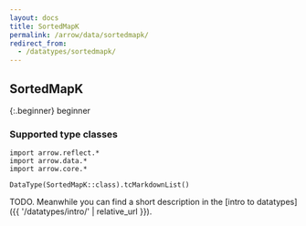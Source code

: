 ```yaml
---
layout: docs
title: SortedMapK
permalink: /arrow/data/sortedmapk/
redirect_from:
  - /datatypes/sortedmapk/
---
```


## SortedMapK

{:.beginner}
beginner

### Supported type classes

```kotlin:ank:replace
import arrow.reflect.*
import arrow.data.*
import arrow.core.*

DataType(SortedMapK::class).tcMarkdownList()
```

TODO. Meanwhile you can find a short description in the [intro to datatypes]({{ '/datatypes/intro/' | relative_url }}).
